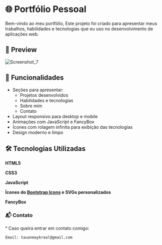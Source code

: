 # 🌐 Portfólio Pessoal

Bem-vindo ao meu portfólio, Este projeto foi criado para apresentar meus trabalhos, habilidades e tecnologias que eu uso no desenvolvimento de aplicações web.

## 📸 Preview

![Screenshot_7](https://github.com/user-attachments/assets/4e0609e3-c5ae-452a-9f55-6f6356b5224c)


## 🚀 Funcionalidades

- Seções para apresentar:
  - Projetos desenvolvidos
  - Habilidades e tecnologias
  - Sobre mim
  - Contato
- Layout responsivo para desktop e mobile
- Animações com JavaScript e FancyBox
- Ícones com rolagem infinita para exibição das tecnologias
- Design moderno e limpo

## 🛠 Tecnologias Utilizadas

**HTML5**

**CSS3**

**JavaScript**

**Ícones do [Bootstrap Icons](https://icons.getbootstrap.com/) e SVGs personalizados**

**FancyBox**

### 📬 Contato

° Caso queira entrar em contato comigo:

    Email: tauanmaykreal@gmail.com
